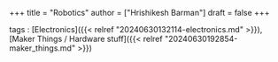 +++
title = "Robotics"
author = ["Hrishikesh Barman"]
draft = false
+++

tags
: [Electronics]({{< relref "20240630132114-electronics.md" >}}), [Maker Things / Hardware stuff]({{< relref "20240630192854-maker_things.md" >}})
